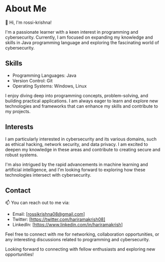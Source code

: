# About Me

👋 Hi, I'm rossi-krishna!

I'm a passionate learner with a keen interest in programming and cybersecurity. Currently, I am focused on expanding my knowledge and skills in Java programming language and exploring the fascinating world of cybersecurity.

## Skills

- Programming Languages: Java
- Version Control: Git
- Operating Systems: Windows, Linux

I enjoy diving deep into programming concepts, problem-solving, and building practical applications. I am always eager to learn and explore new technologies and frameworks that can enhance my skills and contribute to my projects.


## Interests

I am particularly interested in cybersecurity and its various domains, such as ethical hacking, network security, and data privacy. I am excited to deepen my knowledge in these areas and contribute to creating secure and robust systems.

I'm also intrigued by the rapid advancements in machine learning and artificial intelligence, and I'm looking forward to exploring how these technologies intersect with cybersecurity.

## Contact

📫 You can reach out to me via:

- Email: [rossikrishna08@gmail.com]
- Twitter: [https://twitter.com/hariramakrish08]
- LinkedIn: [https://www.linkedin.com/in/hariramakrish]

Feel free to connect with me for networking, collaboration opportunities, or any interesting discussions related to programming and cybersecurity.

Looking forward to connecting with fellow enthusiasts and exploring new opportunities!

